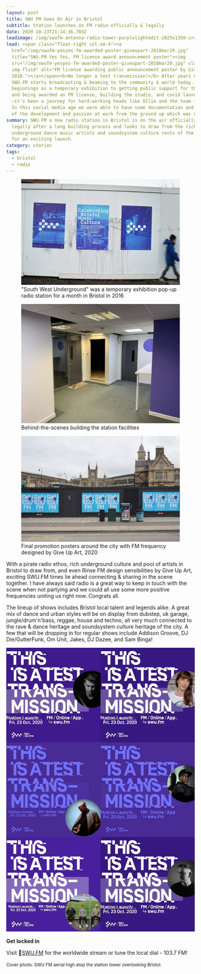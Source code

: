 ```yaml
---
layout: post
title: SWU FM Goes On Air in Bristol
subtitle: Station launches on FM radio officially & legally
date: 2020-10-23T21:14:36.703Z
leadimage: /img/swufm-antenna-radio-tower-purplelightedit-2025x1350-crop-1080x1350.jpg
lead: <span class="float-right col-sm-4"><a
  href="/img/swufm-yesyes-fm-awarded-poster-giveupart-2018mar29.jpg"
  title="SWU.FM Yes Yes, FM license award announcement poster"><img
  src="/img/swufm-yesyes-fm-awarded-poster-giveupart-2018mar29.jpg" class="mx-3
  img-fluid" alt="FM license awarding public announcement poster by GiveUpArt,
  2018."></a></span><b>No longer a test transmission!</b> After years of work,
  SWU.FM starts broadcasting & beaming to the community & world today. From
  beginnings as a temporary exhibition to getting public support for the station
  and being awarded an FM license, building the studio, and covid launch delays
  –it's been a journey for hard-working heads like Ollie and the team for sure.
  In this social media age we were able to have some documentation and glimpses
  of the development and passion at work from the ground up which was nice!
summary: SWU.FM a new radio station in Bristol is on the air officially &
  legally after a long building process and looks to draw from the rich pool of
  underground dance music artists and soundsystem culture roots of the community
  for an exciting launch.
category: stories
tags:
  - bristol
  - radio
---
```

<div class="container">
<div class="row justify-content-md-center">
<figure class="figure col-sm-4"><a href="/img/swufm-nov2015-temporary-popup-transmission-promo.jpg"><img src="/img/swufm-nov2015-temporary-popup-transmission-promo.jpg" class="figure-img img-fluid"></a>
<figcaption class="figure-caption">"South West Underground" was a temporary exhibition pop-up radio station for a month in Bristol in 2016</figcaption></figure>
<figure class="figure col-sm-4"><a href="/img/swufm-studio-build-14aug2020-ollie303-EfY2av_X0AAkXfo.jpg"><img src="/img/swufm-studio-build-14aug2020-ollie303-EfY2av_X0AAkXfo.jpg" class="figure-img img-fluid"></a>
<figcaption class="figure-caption">Behind-the-scenes building the station facilities</figcaption></figure>
</div>
<div class="row justify-content-md-center">
<figure class="figure col-sm-8"><a href="/img/swufm-promo-posters-bristol-giveupart-121477819_831639037580383_3785476573110854135_n.jpg"><img src="/img/swufm-promo-posters-bristol-giveupart-121477819_831639037580383_3785476573110854135_n.jpg" class="img-fluid figure-img"></a>
<figcaption class="figure-caption">Final promotion posters around the city with FM frequency designed by Give Up Art, 2020</figcaption></figure>
</div>
</div>

With a pirate radio ethos, rich underground culture and pool of artists in Bristol to draw from, and even Rinse FM design sensibilities by Give Up Art, exciting SWU.FM times lie ahead connecting & sharing in the scene together. I have always said radio is a great way to keep in touch with the scene when not partying and we could all use some more positive frequencies uniting us right now. Congrats all. 

The lineup of shows includes Bristol local talent and legends alike. A great mix of dance and urban styles will be on display from dubstep, uk garage, jungle/drum'n'bass, reggae, house and techno, all very much connected to the rave & dance heritage and soundsystem culture heritage of the city. A few that will be dropping in for regular shows include Addison Groove, DJ Die/GutterFunk, Om Unit, Jakes, DJ Dazee, and Sam Binga! 

<div class="float-right col-sm-4"><img class="img-fluid" src="/img/swufm-launch-shows-collage-addison-groove-dj-die-jakes-dazee-sam-binga-om-unit-x6-900x1350-comp.jpg" alt="Promo images for upcoming show hosts on SWU FM include Om Unit, Sam Binga, DJ Die/GutterFunk, Addison Groove, Jakes, and DJ Dazee" title="Promo images for upcoming show hosts on SWU FM include Om Unit, Sam Binga, DJ Die/GutterFunk, Addison Groove, Jakes, and DJ Dazee"></div>

**Get locked in**

Visit 🔗[SWU.FM](https://www.swu.fm/) for the worldwide stream or tune the local dial - 103.7 FM!

<small class="text-secondary">Cover photo: SWU FM aerial high atop the station tower overlooking Bristol.</small>
